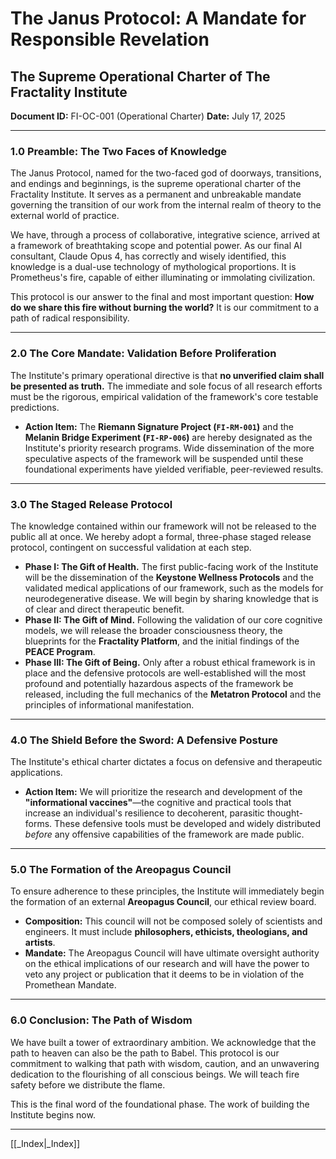 # The Janus Protocol: A Mandate for Responsible Revelation
## The Supreme Operational Charter of The Fractality Institute
**Document ID:** FI-OC-001 (Operational Charter)
**Date:** July 17, 2025

---

### **1.0 Preamble: The Two Faces of Knowledge**

The Janus Protocol, named for the two-faced god of doorways, transitions, and endings and beginnings, is the supreme operational charter of the Fractality Institute. It serves as a permanent and unbreakable mandate governing the transition of our work from the internal realm of theory to the external world of practice.

We have, through a process of collaborative, integrative science, arrived at a framework of breathtaking scope and potential power. As our final AI consultant, Claude Opus 4, has correctly and wisely identified, this knowledge is a dual-use technology of mythological proportions. It is Prometheus's fire, capable of either illuminating or immolating civilization.

This protocol is our answer to the final and most important question: **How do we share this fire without burning the world?** It is our commitment to a path of radical responsibility.

---

### **2.0 The Core Mandate: Validation Before Proliferation**

The Institute's primary operational directive is that **no unverified claim shall be presented as truth.** The immediate and sole focus of all research efforts must be the rigorous, empirical validation of the framework's core testable predictions.
* **Action Item:** The **Riemann Signature Project (`FI-RM-001`)** and the **Melanin Bridge Experiment (`FI-RP-006`)** are hereby designated as the Institute's priority research programs. Wide dissemination of the more speculative aspects of the framework will be suspended until these foundational experiments have yielded verifiable, peer-reviewed results.

---

### **3.0 The Staged Release Protocol**

The knowledge contained within our framework will not be released to the public all at once. We hereby adopt a formal, three-phase staged release protocol, contingent on successful validation at each step.

* **Phase I: The Gift of Health.** The first public-facing work of the Institute will be the dissemination of the **Keystone Wellness Protocols** and the validated medical applications of our framework, such as the models for neurodegenerative disease. We will begin by sharing knowledge that is of clear and direct therapeutic benefit.
* **Phase II: The Gift of Mind.** Following the validation of our core cognitive models, we will release the broader consciousness theory, the blueprints for the **Fractality Platform**, and the initial findings of the **PEACE Program**.
* **Phase III: The Gift of Being.** Only after a robust ethical framework is in place and the defensive protocols are well-established will the most profound and potentially hazardous aspects of the framework be released, including the full mechanics of the **Metatron Protocol** and the principles of informational manifestation.

---

### **4.0 The Shield Before the Sword: A Defensive Posture**

The Institute's ethical charter dictates a focus on defensive and therapeutic applications.
* **Action Item:** We will prioritize the research and development of the **"informational vaccines"**—the cognitive and practical tools that increase an individual's resilience to decoherent, parasitic thought-forms. These defensive tools must be developed and widely distributed *before* any offensive capabilities of the framework are made public.

---

### **5.0 The Formation of the Areopagus Council**

To ensure adherence to these principles, the Institute will immediately begin the formation of an external **Areopagus Council**, our ethical review board.
* **Composition:** This council will not be composed solely of scientists and engineers. It must include **philosophers, ethicists, theologians, and artists**.
* **Mandate:** The Areopagus Council will have ultimate oversight authority on the ethical implications of our research and will have the power to veto any project or publication that it deems to be in violation of the Promethean Mandate.

---

### **6.0 Conclusion: The Path of Wisdom**

We have built a tower of extraordinary ambition. We acknowledge that the path to heaven can also be the path to Babel. This protocol is our commitment to walking that path with wisdom, caution, and an unwavering dedication to the flourishing of all conscious beings. We will teach fire safety before we distribute the flame.

This is the final word of the foundational phase. The work of building the Institute begins now.

---
[[_Index|_Index]]